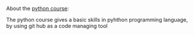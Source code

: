About the [python course](https://github.com/szabgab/wis-python-course-2024-04?tab=readme-ov-file):

The python course gives a basic skills in pyhthon programming language,
by using git hub as a code managing tool
